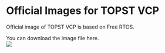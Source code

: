 # Official Images for TOPST VCP

Official image of TOPST VCP is based on Free RTOS.  

You can download the image file here.  
<img src="https://github.com/topst-development/Documentation/assets/161264431/9694242e-dde9-47cf-bb5d-33e3b6b9aaf5">  

<br/>
